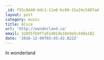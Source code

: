 ```yaml
---
_id: f55c8d40-bdc1-11e6-bc69-31a24c5487ad
layout: post
category: music
title: Alice
url: 'http://wonderland.ca'
email: 32055fb9ffa51401de10e9a5c448a182
date: '2016-12-09T03:45:42.822Z'
---
```

In wonderland
